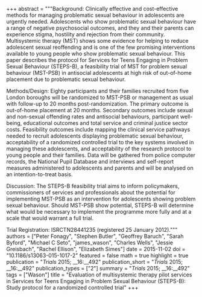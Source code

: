 +++
abstract = """Background: Clinically effective and cost-effective methods for managing problematic sexual behaviour in adolescents are urgently needed. Adolescents who show problematic sexual behaviour have a range of negative psychosocial outcomes, and they and their parents can experience stigma, hostility and rejection from their community. Multisystemic therapy (MST) shows some evidence for helping to reduce adolescent sexual reoffending and is one of the few promising interventions available to young people who show problematic sexual behaviour. This paper describes the protocol for Services for Teens Engaging in Problem Sexual Behaviour (STEPS-B), a feasibility trial of MST for problem sexual behaviour (MST-PSB) in antisocial adolescents at high risk of out-of-home placement due to problematic sexual behaviour.

Methods/Design: Eighty participants and their families recruited from five London boroughs will be randomized to MST-PSB or management as usual with follow-up to 20 months post-randomization. The primary outcome is out-of-home placement at 20 months. Secondary outcomes include sexual and non-sexual offending rates and antisocial behaviours, participant well-being, educational outcomes and total service and criminal justice sector costs. Feasibility outcomes include mapping the clinical service pathways needed to recruit adolescents displaying problematic sexual behaviour, acceptability of a randomized controlled trial to the key systems involved in managing these adolescents, and acceptability of the research protocol to young people and their families. Data will be gathered from police computer records, the National Pupil Database and interviews and self-report measures administered to adolescents and parents and will be analysed on an intention-to-treat basis.

Discussion: The STEPS-B feasibility trial aims to inform policymakers, commissioners of services and professionals about the potential for implementing MST-PSB as an intervention for adolescents showing problem sexual behaviour. Should MST-PSB show potential, STEPS-B will determine what would be necessary to implement the programme more fully and at a scale that would warrant a full trial.

Trial Registration: ISRCTN28441235 (registered 25 January 2012)."""
authors = ["Peter Fonagy", "Stephen Butler", "Geoffrey Baruch", "Sarah Byford", "Michael C Seto", "james_wason", "Charles Wells", "Jessie Greisbach", "Rachel Ellison", "Elizabeth Simes"]
date = 2015-11-02
doi = "10.1186/s13063-015-1017-2"
featured = false
math = true
highlight = true
publication = "*Trials* 2015; __16:__492"
publication_short = "*Trials* 2015; __16:__492"
publication_types = ["2"]
summary = "*Trials* 2015; __16:__492"
tags = ["Wason"]
title = "Evaluation of multisystemic therapy pilot services in Services for Teens Engaging in Problem Sexual Behaviour (STEPS-B): Study protocol for a randomized controlled trial"
+++

